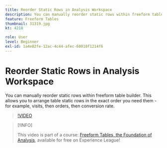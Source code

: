 ```yaml
---
title: Reorder Static Rows in Analysis Workspace
description: You can manually reorder static rows within freeform table builder. This allows you to arrange table static rows in the exact order you need them - for example, visits, then orders, then conversion rate.
feature: Freeform Tables
thumbnail: 31319.jpg
kt: 4218

role: User
level: Beginner
exl-id: 1a4e82fe-12ac-4c44-afec-60010f1214f6
---
```

# Reorder Static Rows in Analysis Workspace

You can manually reorder static rows within freeform table builder. This allows you to arrange table static rows in the exact order you need them - for example, visits, then orders, then conversion rate.

>[!VIDEO](https://video.tv.adobe.com/v/31319/?quality=12)

>[!INFO]
>
> This video is part of a course: [Freeform Tables, the Foundation of Analysis](https://experienceleague.adobe.com/?recommended=Analytics-U-1-2020.3), available for free on Experience League!
